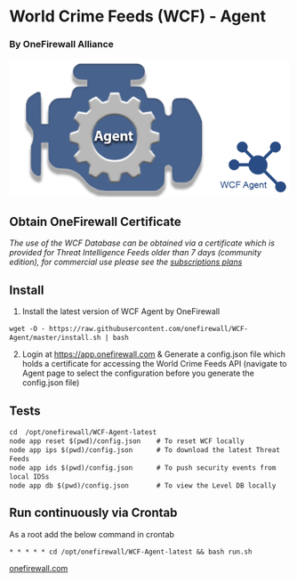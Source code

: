 # World Crime Feeds (WCF) - Agent
### By OneFirewall Alliance


![OneFirewall Logo](images/agent-onefirewall.png "OneFirewall Agent")

## Obtain OneFirewall Certificate
*The use of the WCF Database can be obtained via a certificate which is provided for Threat Intelligence Feeds older than 7 days (community edition), for commercial use please see the [subscriptions plans](https://onefirewall.com/get-started/index.html?tag=github)*

## Install
1. Install the latest version of WCF Agent by OneFirewall
```
wget -O - https://raw.githubusercontent.com/onefirewall/WCF-Agent/master/install.sh | bash
```
2. Login at https://app.onefirewall.com & Generate a config.json file which holds a certificate for accessing the World Crime Feeds API (navigate to Agent page to select the configuration before you generate the config.json file)

## Tests
```
cd  /opt/onefirewall/WCF-Agent-latest
node app reset $(pwd)/config.json    # To reset WCF locally
node app ips $(pwd)/config.json      # To download the latest Threat Feeds
node app ids $(pwd)/config.json      # To push security events from local IDSs
node app db $(pwd)/config.json       # To view the Level DB locally
```

## Run continuously via Crontab
As a root add the below command in crontab 
```
* * * * * cd /opt/onefirewall/WCF-Agent-latest && bash run.sh
```

[onefirewall.com](https://onefirewall.com?tag=github-wcf-agent)
